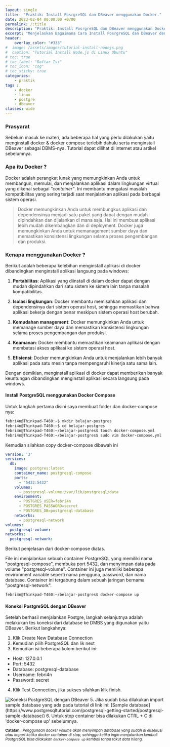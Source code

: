 ```yaml
---
layout: single
title:  "Praktik: Install PosrgreSQL dan DBeaver menggunakan Docker."
date: 2023-02-04 00:00:00 +0700
permalink: /:title
description: "Praktik: Install PosrgreSQL dan DBeaver menggunakan Docker."
excerpt: "Menjelaskan Bagaimana Cara Install PosrgreSQL dan DBeaver dengan menggunakan Docker ."
header:
    overlay_color: "#333"
#  image: /assets/images/tutorial-install-nodejs.png
#  caption: "Tutorial Install Node.js di Linux Ubuntu"
# toc: true
# toc_label: "Daftar Isi"
# toc_icon: "cog"
# toc_sticky: true
categories: 
    - praktik
tags : 
    - docker
    - linux
    - postgre
    - dbeaver
classes: wide
---
```

### Prasyarat
Sebelum masuk ke materi, ada beberapa hal yang perlu dilakukan yaitu menginstall docker & docker compose terlebih dahulu serta menginstall DBeaver sebagai DBMS-nya. Tutorial dapat dilihat di internet atau artikel sebelumnya.

### Apa itu Docker ?
Docker adalah perangkat lunak yang memungkinkan Anda untuk membangun, memulai, dan menjalankan aplikasi dalam lingkungan virtual yang dikenal sebagai _"container"_. Ini membantu mengatasi masalah kompatibilitas yang sering terjadi saat menjalankan aplikasi pada berbagai sistem operasi. 

  > Docker memungkinkan Anda untuk membungkus aplikasi dan dependensinya menjadi satu paket yang dapat dengan mudah dipindahkan dan dijalankan di mana saja. Hal ini membuat aplikasi lebih mudah dikembangkan dan di deployment. Docker juga memungkinkan Anda untuk memanagement sumber daya dan memastikan konsistensi lingkungan selama proses pengembangan dan produksi.

### Kenapa menggunakan Docker ?

Berikut adalah beberapa kelebihan menginstall aplikasi di docker dibandingkan menginstall aplikasi langsung pada windows:

1. **Portabilitas**: Aplikasi yang diinstall di dalam docker dapat dengan mudah dipindahkan dari satu sistem ke sistem lain tanpa masalah kompatibilitas.

2. **Isolasi lingkungan**: Docker membantu memisahkan aplikasi dan dependensinya dari sistem operasi host, sehingga memastikan bahwa aplikasi bekerja dengan benar meskipun sistem operasi host berubah.

3. **Kemudahan management**: Docker memungkinkan Anda untuk memanage sumber daya dan memastikan konsistensi lingkungan selama proses pengembangan dan produksi.

4. **Keamanan**: Docker membantu memastikan keamanan aplikasi dengan membatasi akses aplikasi ke sistem operasi host.

5. **Efisiensi**: Docker memungkinkan Anda untuk menjalankan lebih banyak aplikasi pada satu mesin tanpa mempengaruhi kinerja satu sama lain.

Dengan demikian, menginstall aplikasi di docker dapat memberikan banyak keuntungan dibandingkan menginstall aplikasi secara langsung pada windows.

#### Install PostgreSQL menggunakan Docker Compose

Untuk langkah pertama disini saya membuat folder dan docker-compose nya:

```bash
febri4n@Thinkpad-T460:~$ mkdir belajar-postgres
febri4n@Thinkpad-T460:~$ cd belajar-postgres
febri4n@Thinkpad-T460:~/belajar-postgres$ touch docker-compose.yml
febri4n@Thinkpad-T460:~/belajar-postgres$ sudo vim docker-compose.yml
``` 

Kemudian silahkan copy docker-compose dibawah ini
```yml
version: '3'
services:
  db:
    image: postgres:latest
    container_name: postgresql-compose
    ports:
      - "5432:5432"
    volumes:
      - postgresql-volume:/var/lib/postgresql/data
    environment:
      - POSTGRES_USER=febri4n
      - POSTGRES_PASSWORD=secret
      - POSTGRES_DB=postgresql-database
    networks:
      - postgresql-network
volumes:
  postgresql-volume:
networks:
  postgresql-network:
```

Berikut penjelasan dari docker-compose diatas.

File ini menjalankan sebuah container PostgreSQL yang memiliki nama "postgresql-compose", membuka port 5432, dan menyimpan data pada volume "postgresql-volume". Container ini juga memiliki beberapa environment variable seperti nama pengguna, password, dan nama database. Container ini tergabung dalam sebuah jaringan bernama "postgresql-network".

```bash
febri4n@Thinkpad-T460:~/belajar-postgres$ docker-compose up
```

#### Koneksi PostgreSQL dengan DBeaver

Setelah berhasil menjalankan Postgre, langkah selanjutnya adalah melakukan tes koneksi dari database ke DMBS yang digunakan yaitu DBeaver. Berikut langkahnya:

1. Klik Create New Database Connection
2. Kemudian pilih PostgreSQL dan lik next
3. Kemudian isi beberapa kolom berikut ini:
  * Host: 127.0.0.1
  * Port: 5432
  * Database: postgresql-database
  * Username: febri4n
  * Password: secret
4. Klik Test Connection, jika sukses silahkan klik finish.
  <img src="{{ site.url }}{{ site.baseurl }}/assets/images/Koneksi-PostgreSQL.PNG" alt="Koneksi PostgreSQL dengan DBeaver">  
5. Jika sudah bisa dilakukan import sample database yang ada pada tutorial di link ini: [Sample database](https://www.postgresqltutorial.com/postgresql-getting-started/postgresql-sample-database/)
6. Untuk stop container bisa dilakukan CTRL + C di 'docker-compose up' sebelumnya.

<sub> **Catatan** : _Penggunaan docker volume akan menyimpan database yang sudah di eksekusi atau import ketika docker container di stop, sehingga ketika ingin menjalankan kembali PostgreSQL bisa dilakukan `docker-compose up` kembali tanpa takut data hilang._ </sub>



